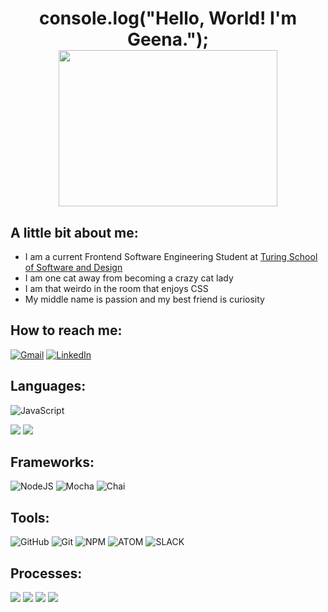 <h1 align='center'>
console.log("Hello, World! I'm Geena."); <br>
<img height="250" width="350" src="https://github-readme-stats.vercel.app/api?username=gjax78&theme=merko">
</h1>

## A little bit about me:
- I am a current Frontend Software Engineering Student at [Turing School of Software and Design](https://turing.edu/)
- I am one cat away from becoming a crazy cat lady
- I am that weirdo in the room that enjoys CSS
- My middle name is passion and my best friend is curiosity


## How to reach me:
[![Gmail](https://img.shields.io/badge/Gmail-445c36?style=for-the-badge&logo=gmail&logoColor=white)](mailto:gjacks303@gmail.com)
[![LinkedIn](https://img.shields.io/badge/LinkedIn-6e8561?style=for-the-badge&logo=linkedin&logoColor=white)](https://www.linkedin.com/in/geena-jackson/)

## Languages:
![JavaScript](https://img.shields.io/badge/JavaScript-6e8561?style=for-the-badge&logo=javascript&logoColor=white)
<p>
<img src="https://img.shields.io/badge/html5%20-445c36.svg?&style=for-the-badge&logo=html5&logoColor=white" />
  <img src="https://img.shields.io/badge/css3%20-9cb38f.svg?&style=for-the-badge&logo=css3&logoColor=white" />
</p>

## Frameworks:
![NodeJS](https://img.shields.io/badge/node.js-9cb38f?style=for-the-badge&logo=node.js&logoColor=white)
![Mocha](https://img.shields.io/badge/Mocha-445c36?style=for-the-badge&logo=Mocha&logoColor=white)
![Chai](https://img.shields.io/badge/chai-6e8561?style=for-the-badge&logo=chai&logoColor=white)

## Tools:
![GitHub](https://img.shields.io/badge/github-6e8561.svg?style=for-the-badge&logo=github&logoColor=white)
![Git](https://img.shields.io/badge/git-9cb38f.svg?style=for-the-badge&logo=git&logoColor=white)
![NPM](https://img.shields.io/badge/npm-445c36?style=for-the-badge&logo=npm&logoColor=white)
![ATOM](https://img.shields.io/badge/Atom-9cb38f.svg?&style=for-the-badge&logo=atom&logoColor=white)
![SLACK](https://img.shields.io/badge/Slack-6e8561.svg?&style=for-the-badge&logo=slack&logoColor=white)

## Processes:
<p>
  <img src="https://img.shields.io/badge/OOP%20-445c36.svg?&style=for-the-badge&logo=OOP&logoColor=white" />
  <img src="https://img.shields.io/badge/TDD%20-9cb38f.svg?&style=for-the-badge&logo=TDD&logoColor=white" />
  <img src="https://img.shields.io/badge/MVC%20-445c36.svg?&style=for-the-badge&logo=MVC&logoColor=white" />
  <img src="https://img.shields.io/badge/REST%20-6e8561.svg?&style=for-the-badge&logo=REST&logoColor=white" />
</p>
